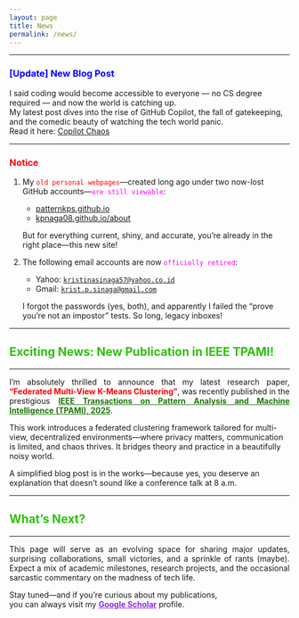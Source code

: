```yaml
---
layout: page
title: News
permalink: /news/
---
```



---
### <span style="color: blue;">[Update] New Blog Post</span>


I said coding would become accessible to everyone — no CS degree required — and now the world is catching up.  
My latest post dives into the rise of GitHub Copilot, the fall of gatekeeping, and the comedic beauty of watching the tech world panic.  
Read it here: [Copilot Chaos](./clown-network/chronicles/2025-4-29-copilot-chaos.html)

---




### <span style="color: red;">Notice</span>

1. My <code style="color : red">old personal webpages</code>—created long ago under two now-lost GitHub accounts—<code style="color : magenta">are still viewable</code>:
   - [patternkps.github.io](https://patternkps.github.io)
   - [kpnaga08.github.io/about](https://kpnaga08.github.io/about)

   But for everything current, shiny, and accurate, you’re already in the right place—this new site!

2. The following email accounts are now <code style="color : Fuchsia">officially retired</code>:
   - Yahoo: <code style="color: red;">kristinasinaga57@yahoo.co.id</code>  
   - Gmail: <code style="color: red;">krist.p.sinaga@gmail.com</code>

   I forgot the passwords (yes, both), and apparently I failed the “prove you’re not an impostor” tests. So long, legacy inboxes!

---

## <span style="color: #2FC10B;">Exciting News: New Publication in IEEE TPAMI!</span>

---

<p align="justify">
I’m absolutely thrilled to announce that my latest research paper,  
<span style="color: red;"><strong>“Federated Multi-View K-Means Clustering”</strong></span>,  
was recently published in the prestigious  
<a href="https://ieeexplore.ieee.org/xpl/RecentIssue.jsp?punumber=34" style="color: #1E7509;"><strong>IEEE Transactions on Pattern Analysis and Machine Intelligence (TPAMI), 2025</strong></a>.

This work introduces a federated clustering framework tailored for multi-view, decentralized environments—where privacy matters, communication is limited, and chaos thrives. It bridges theory and practice in a beautifully noisy world.

A simplified blog post is in the works—because yes, you deserve an explanation that doesn’t sound like a conference talk at 8 a.m.
</p>

---

## <span style="color: #2FC10B;">What’s Next?</span>

---

<p align="justify">
This page will serve as an evolving space for sharing major updates, surprising collaborations, small victories, and a sprinkle of rants (maybe). Expect a mix of academic milestones, research projects, and the occasional sarcastic commentary on the madness of tech life.
</p>

Stay tuned—and if you’re curious about my publications,  
you can always visit my <a href="https://scholar.google.com/citations?user=yNWQLYAAAAAJ&hl=en&oi=ao" style="color: #8A2BE2;"><strong>Google Scholar</strong></a> profile.
